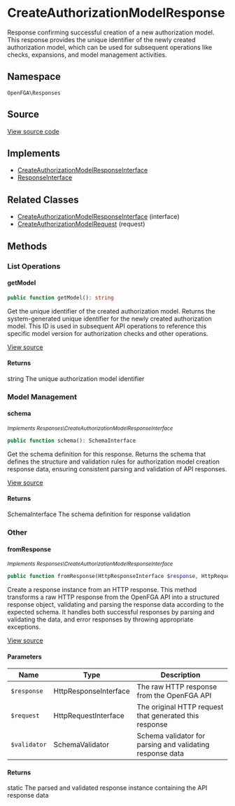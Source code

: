 # CreateAuthorizationModelResponse

Response confirming successful creation of a new authorization model. This response provides the unique identifier of the newly created authorization model, which can be used for subsequent operations like checks, expansions, and model management activities.

## Namespace
`OpenFGA\Responses`

## Source
[View source code](https://github.com/evansims/openfga-php/blob/main/src/Responses/CreateAuthorizationModelResponse.php)

## Implements
* [CreateAuthorizationModelResponseInterface](CreateAuthorizationModelResponseInterface.md)
* [ResponseInterface](ResponseInterface.md)

## Related Classes
* [CreateAuthorizationModelResponseInterface](Responses/CreateAuthorizationModelResponseInterface.md) (interface)
* [CreateAuthorizationModelRequest](Requests/CreateAuthorizationModelRequest.md) (request)



## Methods

                                                                        
### List Operations
#### getModel


```php
public function getModel(): string
```

Get the unique identifier of the created authorization model. Returns the system-generated unique identifier for the newly created authorization model. This ID is used in subsequent API operations to reference this specific model version for authorization checks and other operations.

[View source](https://github.com/evansims/openfga-php/blob/main/src/Responses/CreateAuthorizationModelResponse.php#L85)


#### Returns
string
 The unique authorization model identifier

### Model Management
#### schema

*<small>Implements Responses\CreateAuthorizationModelResponseInterface</small>*  

```php
public function schema(): SchemaInterface
```

Get the schema definition for this response. Returns the schema that defines the structure and validation rules for authorization model creation response data, ensuring consistent parsing and validation of API responses.

[View source](https://github.com/evansims/openfga-php/blob/main/src/Responses/CreateAuthorizationModelResponseInterface.php#L32)


#### Returns
SchemaInterface
 The schema definition for response validation

### Other
#### fromResponse

*<small>Implements Responses\CreateAuthorizationModelResponseInterface</small>*  

```php
public function fromResponse(HttpResponseInterface $response, HttpRequestInterface $request, SchemaValidator $validator): static
```

Create a response instance from an HTTP response. This method transforms a raw HTTP response from the OpenFGA API into a structured response object, validating and parsing the response data according to the expected schema. It handles both successful responses by parsing and validating the data, and error responses by throwing appropriate exceptions.

[View source](https://github.com/evansims/openfga-php/blob/main/src/Responses/ResponseInterface.php#L44)

#### Parameters
| Name | Type | Description |
|------|------|-------------|
| `$response` | HttpResponseInterface | The raw HTTP response from the OpenFGA API |
| `$request` | HttpRequestInterface | The original HTTP request that generated this response |
| `$validator` | SchemaValidator | Schema validator for parsing and validating response data |

#### Returns
static
 The parsed and validated response instance containing the API response data

